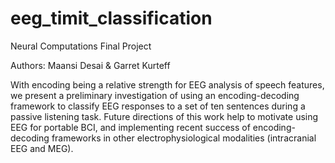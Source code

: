 # eeg_timit_classification

Neural Computations Final Project

Authors: Maansi Desai & Garret Kurteff

With encoding being a relative strength for EEG analysis of speech features, we present a preliminary investigation 
of using an encoding-decoding framework to classify EEG responses to a set of ten sentences during a passive listening task. 
Future directions of this work help to motivate using EEG for portable BCI, and implementing recent success of encoding-decoding frameworks 
in other electrophysiological modalities (intracranial EEG and MEG). 
